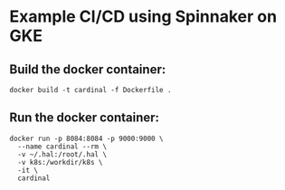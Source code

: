 
# Example CI/CD using Spinnaker on GKE

## Build the docker container:

    docker build -t cardinal -f Dockerfile .
  
## Run the docker container:

    docker run -p 8084:8084 -p 9000:9000 \
      --name cardinal --rm \
      -v ~/.hal:/root/.hal \
      -v k8s:/workdir/k8s \
      -it \
      cardinal
